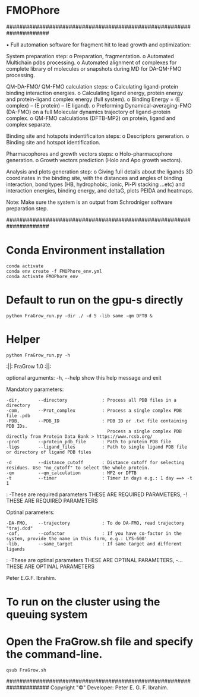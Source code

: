 # FMOPhore

#####################################################################

•	Full automation software for fragment hit to lead growth and optimization: 

System preparation step:
	o	Preparation, fragmentation. 
	o	Automated Multichain pdbs processing.
	o	Automated alignment of complexes for complete library of molecules or snapshots during MD for DA-QM-FMO processing.

QM-DA-FMO/ QM-FMO calculation steps:
	o	Calculating ligand-protein binding interaction energies.
	o	Calculating ligand energy, protein energy and protein-ligand complex energy (full system).
	o	Binding Energy = (E complex) – (E protein) – (E ligand).
	o	Preforming Dynamical-averaging-FMO (DA-FMO) on a full Molecular dynamics trajectory of ligand-protein complex.
	o	QM-FMO calculations (DFTB-MP2) on protein, ligand and complex separate.

Binding site and hotspots indentificaiton steps:
	o	Descriptors generation. 
	o	Binding site and hotspot identification.

Pharmacophores and growth vectors steps:
	o	Holo-pharmacophore generation.
	o	Growth vectors prediction (Holo and Apo growth vectors). 

Analysis and plots generation step:
	o	Giving full details about the ligands 3D coordinates in the binding site, with the distances and angles of binding interaction, bond types (HB, hydrophobic, ionic, Pi-Pi stacking …etc) and interaction energies, binding energy, and deltaG, plots PEIDA and heatmaps.

Note: Make sure the system is an output from Schrodniger software preparation step. 

#####################################################################

# Conda Environment installation
	conda activate
	conda env create -f FMOPhore_env.yml
	conda activate FMOPhore_env

# Default to run on the gpu-s directly

	python FraGrow_run.py -dir ./ -d 5 -lib same -qm DFTB &

# Helper
	python FraGrow_run.py -h

:||: FraGrow 1.0 :||:

optional arguments:
  -h, --help            show this help message and exit

Mandatory parameters:

    -dir,       --directory             : Process all PDB files in a directory
    -com,       --Prot_complex          : Process a single complex PDB file .pdb
    -PDB,       --PDB_ID                : PDB ID or .txt file containing PDB IDs.
                                          Process a single complex PDB directly from Protein Data Bank > https://www.rcsb.org/ 
    -prot       --protein_pdb_file      : Path to protein PDB file
    -ligs       --ligand_files          : Path to single ligand PDB file or directory of ligand PDB files

    -d          --distance_cutoff       : Distance cutoff for selecting residues. Use "no_cutoff" to select the whole protein.
    -qm         --qm_calculation        : MP2 or DFTB
    -t          --timer                 : Timer in days e.g.: 1 day ==> -t 1  
:
  -These are required parameters THESE ARE REQUIRED PARAMETERS, -! THESE ARE REQUIRED PARAMETERS

Optinal parameters:

    -DA-FMO,    --trajectory            : To do DA-FMO, read trajectory "traj.dcd"
    -cof,       --cofactor              : If you have co-factor in the system, provide the name in this form, e.g.: LYS-600'
    -lib,       --same_target           : If same target and different ligands
:
  -These are optinal parameters THESE ARE OPTINAL PARAMETERS, -... THESE ARE OPTINAL PARAMETERS

Peter E.G.F. Ibrahim.


# To run on the cluster using the queuing system 
# Open the FraGrow.sh file and specify the command-line.

	qsub FraGrow.sh 

#####################################################################
Copyright "©" Developer: Peter E. G. F. Ibrahim.
